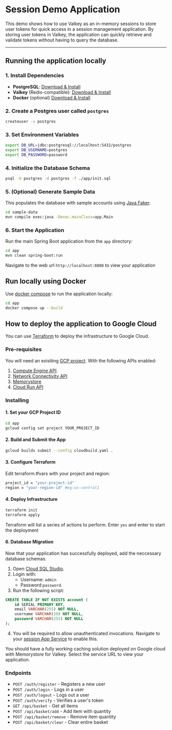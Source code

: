 # Session Demo Application

This demo shows how to use Valkey as an in-memory sessions to store user tokens for quick access in a session management application. By storing user tokens in Valkey, the application can quickly retrieve and validate tokens without having to query the database.

---

## Running the application locally

### 1. Install Dependencies

- **PostgreSQL**: [Download & Install](https://www.postgresql.org/download/)
- **Valkey** (Redis-compatible): [Download & Install](https://valkey.io/download/)
- **Docker** (optional) [Download & Install](https://docs.docker.com/engine/install/)

### 2. Create a Postgres user called `postgres`

```bash
createuser -s postgres
```

### 3. Set Environment Variables

```bash
export DB_URL=jdbc:postgresql://localhost:5432/postgres
export DB_USERNAME=postgres
export DB_PASSWORD=password
```

### 4. Initialize the Database Schema

```bash
psql -U postgres -d postgres -f ./app/init.sql
```

### 5. (Optional) Generate Sample Data

This populates the database with sample accounts using [Java Faker](https://github.com/DiUS/java-faker).

```bash
cd sample-data
mvn compile exec:java -Dexec.mainClass=app.Main
```

### 6. Start the Application

Run the main Spring Boot application from the `app` directory:

```bash
cd app
mvn clean spring-boot:run
```

Navigate to the web url `http://localhost:8080` to view your application

## Run locally using Docker

Use [docker compose](https://docs.docker.com/compose/install/) to run the application locally:

```bash
cd app
docker compose up --build
```

## How to deploy the application to Google Cloud

You can use [Terraform](https://learn.hashicorp.com/tutorials/terraform/install-cli) to deploy the infrastructure to Google Cloud.

### Pre-requisites

You will need an exisiting [GCP project](https://developers.google.com/workspace/guides/create-project). With the following APIs enabled:

 1. [Compute Engine API](https://console.cloud.google.com/apis/library/compute.googleapis.com).
 2. [Network Connectivity API](https://console.cloud.google.com/apis/library/networkconnectivity.googleapis.com)
 3. [Memorystore](https://console.cloud.google.com/apis/library/memorystore.googleapis.com)
 4. [Cloud Run API](https://console.developers.google.com/apis/api/run.googleapis.com)

### Installing

#### 1. Set your GCP Project ID

```bash
cd app
gcloud config set project YOUR_PROJECT_ID
```

#### 2. Build and Submit the App

```bash
gcloud builds submit --config cloudbuild.yaml .
```

#### 3. Configure Terraform

Edit terraform.tfvars with your project and region:

```bash
project_id = "your-project-id"
region = "your-region-id" #eg:us-central1
```

#### 4. Deploy Infrastructure

```bash
terraform init
terraform apply
```

Terraform will list a series of actions to perform. Enter `yes` and enter to start the deployment

#### 6. Database Migration

Now that your application has successfully deployed, add the neccessary database schemas.

1. Open [Cloud SQL Studio](https://console.cloud.google.com/sql/instances/session-app-postgres-instance/studio).
2. Login with:
   - Username: `admin`
   - Password:`password`.
3. Run the following script:

```sql
CREATE TABLE IF NOT EXISTS account (
    id SERIAL PRIMARY KEY,
    email VARCHAR(255) NOT NULL,
    username VARCHAR(20) NOT NULL,
    password VARCHAR(255) NOT NULL
);
```

4. You will be required to allow unauthenticated invocations. Navigate to your [session App Service](https://console.cloud.google.com/run/detail/us-central1/session-app-service/security?) to enable this.

You should have a fully working caching solution deployed on Google cloud with Memorystore for Valkey. Select the service URL to view your application.

### Endpoints

- `POST /auth/register` - Registers a new user
- `POST /auth/login` - Logs in a user
- `POST /auth/logout` - Logs out a user
- `POST /auth/verify` - Verifies a user's token
- `GET /api/basket` - Get all items
- `POST /api/basket/add` - Add item with quantity
- `POST /api/basket/remove` - Remove item quantity
- `POST /api/basket/clear` - Clear entire basket
